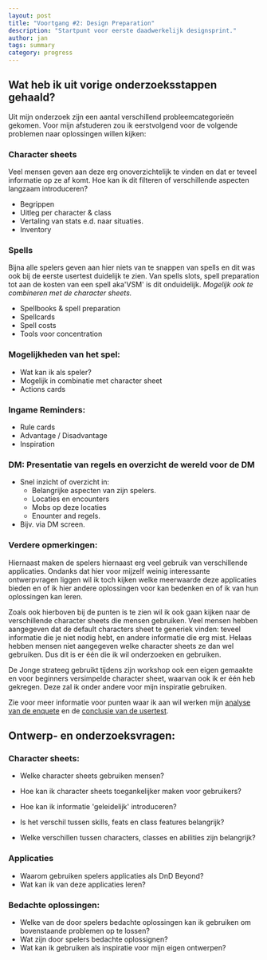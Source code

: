 ```yaml
---
layout: post
title: "Voortgang #2: Design Preparation"
description: "Startpunt voor eerste daadwerkelijk designsprint."
author: jan
tags: summary
category: progress
---
```



## Wat heb ik uit vorige onderzoeksstappen gehaald?

Uit mijn onderzoek zijn een aantal verschillend probleemcategorieën gekomen. Voor mijn afstuderen zou ik eerstvolgend voor de volgende problemen naar oplossingen willen kijken:

### Character sheets  
	
Veel mensen geven aan deze erg onoverzichtelijk te vinden en dat er teveel informatie op ze af komt. Hoe kan ik dit filteren of verschillende aspecten langzaam introduceren?
- Begrippen
- Uitleg per character & class
- Vertaling van stats e.d. naar situaties.
- Inventory

### Spells  
	
Bijna alle spelers geven aan hier niets van te snappen van spells en dit was ook bij de eerste usertest duidelijk te zien. Van spells slots, spell preparation tot aan de kosten van een spell aka'VSM' is dit onduidelijk. _Mogelijk ook te combineren met de character sheets._
- Spellbooks & spell preparation
- Spellcards
- Spell costs
- Tools voor concentration

### Mogelijkheden van het spel:  
- Wat kan ik als speler?
- Mogelijk in combinatie met character sheet
- Actions cards

### Ingame Reminders:

- Rule cards
- Advantage / Disadvantage
- Inspiration

### **DM**: Presentatie van regels en overzicht de wereld voor de DM

- Snel inzicht of overzicht in:
	- Belangrijke aspecten van zijn spelers.
	- Locaties en encounters
	- Mobs op deze locaties
	- Enounter and regels.
- Bijv. via DM screen.


### Verdere opmerkingen:

Hiernaast maken de spelers hiernaast erg veel gebruik van verschillende applicaties. Ondanks dat hier voor mijzelf weinig interessante ontwerpvragen liggen wil ik toch kijken welke meerwaarde deze applicaties bieden en of ik hier andere oplossingen voor kan bedenken en of ik van hun oplossingen kan leren. 

Zoals ook hierboven bij de punten is te zien wil ik ook gaan kijken naar de verschillende character sheets die mensen gebruiken. Veel mensen hebben aangegeven dat de default characters sheet te generiek vinden: teveel informatie die je niet nodig hebt, en andere informatie die erg mist. Helaas hebben mensen niet aangegeven welke character sheets ze dan wel gebruiken. Dus dit is er één die ik wil onderzoeken en gebruiken. 

De Jonge strateeg gebruikt tijdens zijn workshop ook een eigen gemaakte en voor beginners versimpelde character sheet, waarvan ook ik er één heb gekregen. Deze zal ik onder andere voor mijn inspiratie gebruiken.

Zie voor meer informatie voor punten waar ik aan wil werken mijn [analyse van de enquete]({{site.url}}/research/2019/02/18/Analyse_Enquete_Problemen.html) en de [conclusie van de usertest]({{site.url}}/research/2019/02/22/Samenvatting-van-User-Test.html). 

## Ontwerp- en onderzoeksvragen:
 
### Character sheets:
 - Welke character sheets gebruiken mensen?
 - Hoe kan ik character sheets toegankelijker maken voor gebruikers?
 - Hoe kan ik informatie 'geleidelijk' introduceren?

 - Is het verschil tussen skills, feats en class features belangrijk?
 - Welke verschillen tussen characters, classes en abilities zijn belangrijk?

### Applicaties
 - Waarom gebruiken spelers applicaties als DnD Beyond?
 - Wat kan ik van deze applicaties leren?

### Bedachte oplossingen:
 - Welke van de door spelers bedachte oplossingen kan ik gebruiken om bovenstaande problemen op te lossen?
 - Wat zijn door spelers bedachte oplossignen?
 - Wat kan ik gebruiken als inspiratie voor mijn eigen ontwerpen?